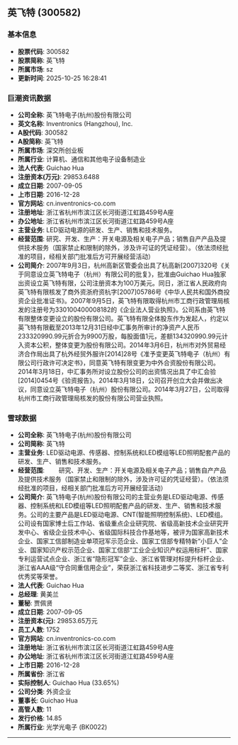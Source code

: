 ## 英飞特 (300582)

### 基本信息

- **股票代码**: 300582
- **股票简称**: 英飞特
- **所属市场**: sz
- **更新时间**: 2025-10-25 16:28:41

### 巨潮资讯数据

- **公司全称**: 英飞特电子(杭州)股份有限公司
- **英文名称**: Inventronics (Hangzhou), Inc.
- **A股代码**: 300582
- **A股简称**: 英飞特
- **所属市场**: 深交所创业板
- **所属行业**: 计算机、通信和其他电子设备制造业
- **法人代表**: Guichao Hua
- **注册资本(万元)**: 29853.6488
- **成立日期**: 2007-09-05
- **上市日期**: 2016-12-28
- **官方网站**: cn.inventronics-co.com
- **注册地址**: 浙江省杭州市滨江区长河街道江虹路459号A座
- **办公地址**: 浙江省杭州市滨江区长河街道江虹路459号A座
- **主营业务**: LED驱动电源的研发、生产、销售和技术服务。
- **经营范围**: 研究、开发、生产：开关电源及相关电子产品；销售自产产品及提供技术服务（国家禁止和限制的除外，涉及许可证的凭证经营）。（依法须经批准的项目，经相关部门批准后方可开展经营活动）
- **公司简介**: 2007年9月3日，杭州高新区管委会出具了杭高新[2007]320号《关于同意设立英飞特电子（杭州）有限公司的批复》，批准由Guichao Hua独家出资设立英飞特有限，公司注册资本为100万美元。同日，浙江省人民政府向英飞特有限核发了商外资浙府资杭字[2007]05786号《中华人民共和国外商投资企业批准证书》。2007年9月5日，英飞特有限取得杭州市工商行政管理局核发的注册号为330100400008182的《企业法人营业执照》。公司系由英飞特有限整体变更设立的股份有限公司。英飞特有限全体股东作为发起人，约定以英飞特有限截至2013年12月31日经中汇事务所审计的净资产人民币233320990.99元折合为9900万股，每股面值1元，差额134320990.99元计入资本公积，整体变更为股份有限公司。2014年3月6日，杭州市对外贸易经济合作局出具了杭外经贸外服许[2014]28号《准予变更英飞特电子（杭州）有限公司行政许可决定书》，同意英飞特有限变更为中外合资股份有限公司。2014年3月18日，中汇事务所对设立股份公司的出资情况出具了中汇会验[2014]0454号《验资报告》。2014年3月18日，公司召开创立大会并做出决议，同意设立英飞特电子（杭州）股份有限公司。2014年3月27日，公司取得杭州市工商行政管理局核发的股份有限公司营业执照。

### 雪球数据

- **公司全称**: 英飞特电子(杭州)股份有限公司
- **公司简称**: 英飞特
- **主营业务**: LED驱动电源、传感器、控制系统和LED模组等LED照明配套产品的研发、生产、销售和技术服务。
- **经营范围**: 　　研究、开发、生产：开关电源及相关电子产品；销售自产产品及提供技术服务（国家禁止和限制的除外，涉及许可证的凭证经营）。（依法须经批准的项目，经相关部门批准后方可开展经营活动）
- **公司简介**: 英飞特电子(杭州)股份有限公司的主营业务是LED驱动电源、传感器、控制系统和LED模组等LED照明配套产品的研发、生产、销售和技术服务。公司的主要产品是LED驱动电源、CNT(智能照明控制系统)、LED模组。公司设有国家博士后工作站、省级重点企业研究院、省级高新技术企业研究开发中心、省级企业技术中心、省级国际科技合作基地等，被评为国家高新技术企业、国家工信部制造业单项冠军示范企业、国家工信部专精特新“小巨人”企业、国家知识产权示范企业、国家工信部“工业企业知识产权运用标杆”、国家专利运营试点企业、浙江省“隐形冠军”企业、浙江省管理对标提升标杆企业、浙江省AAA级“守合同重信用企业”，荣获浙江省科技进步二等奖、浙江省专利优秀奖等荣誉。
- **法人代表**: Guichao Hua
- **总经理**: 黄美兰
- **董秘**: 贾佩贤
- **成立日期**: 2007-09-05
- **注册资本(元)**: 29853.65万元
- **员工人数**: 1752
- **官方网站**: cn.inventronics-co.com
- **注册地址**: 浙江省杭州市滨江区长河街道江虹路459号A座
- **办公地址**: 浙江省杭州市滨江区长河街道江虹路459号A座
- **上市日期**: 2016-12-28
- **所属省份**: 浙江省
- **实际控制人**: Guichao Hua (33.65%)
- **公司分类**: 外资企业
- **董事长**: Guichao Hua
- **高管人数**: 11
- **发行价格**: 14.85
- **所属行业**: 光学光电子 (BK0022)

---